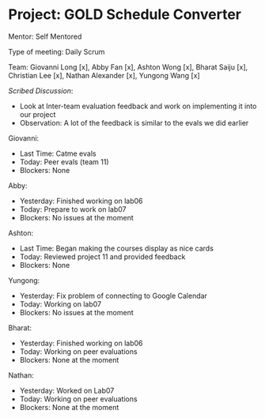 # Project: GOLD Schedule Converter

Mentor: Self Mentored

Type of meeting: Daily Scrum

Team: Giovanni Long [x], Abby Fan [x], Ashton Wong [x], Bharat Saiju [x], Christian Lee [x], Nathan Alexander [x], Yungong Wang [x]

*Scribed Discussion*:
- Look at Inter-team evaluation feedback and work on implementing it into our project
- Observation: A lot of the feedback is similar to the evals we did earlier

Giovanni:
 - Last Time: Catme evals
 - Today: Peer evals (team 11)
 - Blockers: None

Abby:
 - Yesterday: Finished working on lab06
 - Today: Prepare to work on lab07
 - Blockers: No issues at the moment

Ashton:
 - Last Time: Began making the courses display as nice cards
 - Today: Reviewed project 11 and provided feedback
 - Blockers: None

Yungong:
 - Yesterday: Fix problem of connecting to Google Calendar
 - Today: Working on lab07
 - Blockers: No issues at the moment

Bharat:
 - Yesterday: Finished working on lab06
 - Today: Working on peer evaluations
 - Blockers: None at the moment

Nathan:
- Yesterday: Worked on Lab07
- Today: Working on peer evaluations
- Blockers: None at the moment

